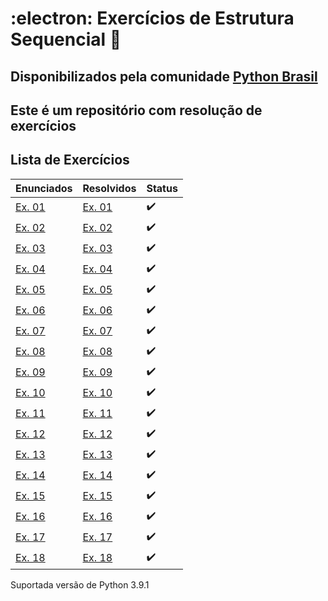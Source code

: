# :electron: Exercícios de Estrutura Sequencial :snake:

## Disponibilizados pela comunidade [Python Brasil](https://wiki.python.org.br/EstruturaSequencial)

## Este é um repositório com resolução de exercícios

## Lista de Exercícios

| Enunciados   | Resolvidos        | Status|
|:-------------|:------------------|:------|
|[Ex. 01](https://github.com/faleite/EstruturaSequencial/blob/main/enunciados/1.py)|[Ex. 01](https://github.com/faleite/EstruturaSequencial/blob/main/exercicios/1.py) | :heavy_check_mark:|
|[Ex. 02](https://github.com/faleite/EstruturaSequencial/blob/main/enunciados/2.py)|[Ex. 02](https://github.com/faleite/EstruturaSequencial/blob/main/exercicios/2.py) | :heavy_check_mark:|
|[Ex. 03](https://github.com/faleite/EstruturaSequencial/blob/main/enunciados/3.py)|[Ex. 03](https://github.com/faleite/EstruturaSequencial/blob/main/exercicios/3.py) | :heavy_check_mark:|
|[Ex. 04](https://github.com/faleite/EstruturaSequencial/blob/main/enunciados/4.py)|[Ex. 04](https://github.com/faleite/EstruturaSequencial/blob/main/exercicios/4.py) | :heavy_check_mark:|
|[Ex. 05](https://github.com/faleite/EstruturaSequencial/blob/main/enunciados/5.py)|[Ex. 05](https://github.com/faleite/EstruturaSequencial/blob/main/exercicios/5.py) | :heavy_check_mark:|
|[Ex. 06](https://github.com/faleite/EstruturaSequencial/blob/main/enunciados/6.py)|[Ex. 06](https://github.com/faleite/EstruturaSequencial/blob/main/exercicios/6.py) | :heavy_check_mark:|
|[Ex. 07](https://github.com/faleite/EstruturaSequencial/blob/main/enunciados/7.py)|[Ex. 07](https://github.com/faleite/EstruturaSequencial/blob/main/exercicios/7.py) | :heavy_check_mark:|
|[Ex. 08](https://github.com/faleite/EstruturaSequencial/blob/main/enunciados/8.py)|[Ex. 08](https://github.com/faleite/EstruturaSequencial/blob/main/exercicios/8.py) | :heavy_check_mark:|
|[Ex. 09](https://github.com/faleite/EstruturaSequencial/blob/main/enunciados/9.py)|[Ex. 09](https://github.com/faleite/EstruturaSequencial/blob/main/exercicios/9.py) | :heavy_check_mark:|
|[Ex. 10](https://github.com/faleite/EstruturaSequencial/blob/main/enunciados/10.py)|[Ex. 10](https://github.com/faleite/EstruturaSequencial/blob/main/exercicios/10.py)| :heavy_check_mark:| 
|[Ex. 11](https://github.com/faleite/EstruturaSequencial/blob/main/enunciados/11.py)|[Ex. 11](https://github.com/faleite/EstruturaSequencial/blob/main/exercicios/11.py)| :heavy_check_mark:| 
|[Ex. 12](https://github.com/faleite/EstruturaSequencial/blob/main/enunciados/12.py)|[Ex. 12](https://github.com/faleite/EstruturaSequencial/blob/main/exercicios/12.py)| :heavy_check_mark:| 
|[Ex. 13](https://github.com/faleite/EstruturaSequencial/blob/main/enunciados/13.py)|[Ex. 13](https://github.com/faleite/EstruturaSequencial/blob/main/exercicios/13.py)| :heavy_check_mark:| 
|[Ex. 14](https://github.com/faleite/EstruturaSequencial/blob/main/enunciados/14.py)|[Ex. 14](https://github.com/faleite/EstruturaSequencial/blob/main/exercicios/14.py)| :heavy_check_mark:| 
|[Ex. 15](https://github.com/faleite/EstruturaSequencial/blob/main/enunciados/15.py)|[Ex. 15](https://github.com/faleite/EstruturaSequencial/blob/main/exercicios/15.py)| :heavy_check_mark:| 
|[Ex. 16](https://github.com/faleite/EstruturaSequencial/blob/main/enunciados/16.py)|[Ex. 16](https://github.com/faleite/EstruturaSequencial/blob/main/exercicios/16.py)| :heavy_check_mark:| 
|[Ex. 17](https://github.com/faleite/EstruturaSequencial/blob/main/enunciados/17.py)|[Ex. 17](https://github.com/faleite/EstruturaSequencial/blob/main/exercicios/17.py)| :heavy_check_mark:| 
|[Ex. 18](https://github.com/faleite/EstruturaSequencial/blob/main/enunciados/18.py)|[Ex. 18](https://github.com/faleite/EstruturaSequencial/blob/main/exercicios/18.py)| :heavy_check_mark:| 

Suportada versão de Python 3.9.1
